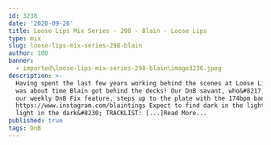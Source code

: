 ```yaml
---
id: 3236
date: '2020-09-26'
title: Loose Lips Mix Series - 298 - Blain - Loose Lips
type: mix
slug: loose-lips-mix-series-298-blain
author: 100
banner:
  - imported\loose-lips-mix-series-298-blain\image3236.jpeg
description: >-
  Having spent the last few years working behind the scenes at Loose Lips, it
  was about time Blain got behind the decks! Our DnB savant, who&#8217;s running
  our weekly DnB Fix feature, steps up to the plate with the 174bpm bangers.
  https://www.instagram.com/blaintings Expect to find dark in the light and
  light in the dark&#8230; TRACKLIST: [...]Read More...
published: true
tags: DnB
---
```

